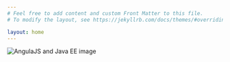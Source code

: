 ```yaml
---
# Feel free to add content and custom Front Matter to this file.
# To modify the layout, see https://jekyllrb.com/docs/themes/#overriding-theme-defaults

layout: home
---
```

![AngulaJS and Java EE image](https://user-images.githubusercontent.com/8829018/183598618-104a465d-76cf-419e-914a-eeb56ae4240d.png)
